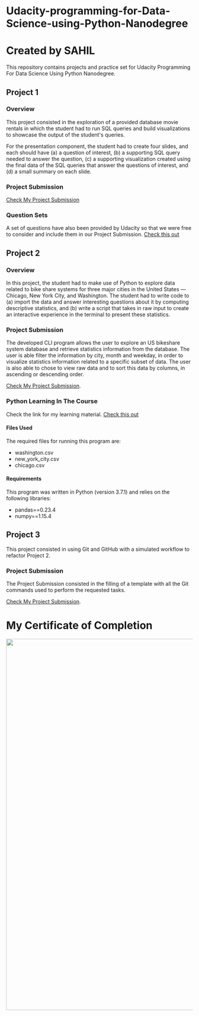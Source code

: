 # Udacity-programming-for-Data-Science-using-Python-Nanodegree

# Created by SAHIL

This repository contains projects and practice set for Udacity Programming For Data Science Using Python Nanodegree.

## Project 1

### Overview

This project consisted in the exploration of a provided database movie rentals in which the student had to run SQL queries and build visualizations to showcase the output of the student's queries. 

For the presentation component, the student had to create four slides, and each should have (a) a question of interest, (b) a supporting SQL query needed to answer the question, (c) a supporting visualization created using the final data of the SQL queries that answer the questions of interest, and (d) a small summary on each slide.

### Project Submission

[Check My Project Submission](https://github.com/sahilpatel27/pdsnd_github.git)

### Question Sets

A set of questions have also been provided by Udacity so that we were free to consider and include them in our Project Submission.
[Check this out](https://github.com/sahilpatel27/pdsnd_github.git)

## Project 2

### Overview

In this project, the student had to make use of Python to explore data related to bike share systems for three major cities in the United States — Chicago, New York City, and Washington. The student had to write code to (a) import the data and answer interesting questions about it by computing descriptive statistics, and (b) write a script that takes in raw input to create an interactive experience in the terminal to present these statistics.

### Project Submission

The developed CLI program allows the user to explore an US bikeshare system database and retrieve statistics information from the database. The user is able filter the information by city, month and weekday, in order to visualize statistics information related to a specific subset of data. The user is also able to chose to view raw data and to sort this data by columns, in ascending or descending order.

[Check My Project Submission](https://github.com/sahilpatel27/pdsnd_github.git).
### Python Learning In The Course

Check the link for my learning material.
[Check this out](https://github.com/sahilpatel27/pdsnd_github.git)

#### Files Used

The required files for running this program are: 

* washington.csv
* new_york_city.csv
* chicago.csv

#### Requirements
This program was written in Python (version 3.7.1) and relies on the following libraries:

* pandas==0.23.4
* numpy==1.15.4

## Project 3

This project consisted in using Git and GitHub with a simulated workflow to refactor Project 2.

### Project Submission

The Project Submission consisted in the filling of a template with all the Git commands used to perform the requested tasks.

[Check My Project Submission](https://github.com/sauravraghuvanshi/Udacity-programming-for-Data-Science-With-Python-Nanodegree/blob/master/Project-3/Git%20Commands%20Documentation.pdf).

# My Certificate of Completion
<img src="Images/Data Science.png" width="1000">
